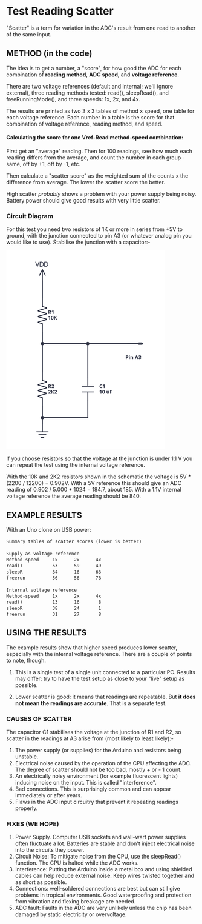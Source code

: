 # Test Reading Scatter

"Scatter" is a term for variation in the ADC's result from one read to another of the same input.

## METHOD (in the code)

The idea is to get a number, a "score", for how good the ADC for each combination of **reading method**, **ADC speed**, and **voltage reference**.

There are two voltage references (default and internal; we'll ignore external), three reading methods tested: read(), sleepRead(), and freeRunningMode(), and three speeds: 1x, 2x, and 4x.

The results are printed as two 3 x 3 tables of method x speed, one table for each voltage reference. Each number in a table is the score for that combination of voltage reference, reading method, and speed.

#### Calculating the score for one Vref-Read method-speed combination:

First get an "average" reading. Then for 100 readings, see how much each reading differs from the average, and count the number in each group - same, off by +1, off by -1, etc.

Then calculate a "scatter score" as the weighted sum of the counts x the difference from average. The lower the scatter score the better.

High scatter *probably* shows a problem with your power supply being noisy.  Battery power should give good results with very little scatter.


### Circuit Diagram

For this test you need two resistors of 1K or more in series from +5V to ground, with the junction connected to pin A3 (or whatever analog pin you would  like to use). Stabilise the junction with a capacitor:-

![Voltage Divider with capacitor stabilisation](Test-schematic.png)


If you choose resistors so that the voltage at the junction is under 1.1 V you can repeat the test using the internal voltage reference.

With the 10K and 2K2 resistors shown in the schematic the voltage is 5V * (2200 / 12200) = 0.902V.  With a 5V reference this should give an ADC reading of 0.902 / 5.000 * 1024 = 184.7, about 185. With a 1.1V internal voltage reference the average reading should be 840.

## EXAMPLE RESULTS

With an Uno clone on USB power:

    Summary tables of scatter scores (lower is better)

    Supply as voltage reference
    Method-speed     1x      2x      4x
    read()           53      59      49
    sleepR           34      16      63
    freerun          56      56      78

    Internal voltage reference
    Method-speed     1x      2x      4x
    read()           13      16       8
    sleepR           38      24       1
    freerun          31      27       8


## USING THE RESULTS

The example results show that higher speed produces lower scatter, especially with the internal voltage reference. There are a couple of points to note, though.

1. This is a  single test of a single unit connected to a particular PC. Results may differ: try to have the test setup as close to your "live" setup as possible.


2. Lower scatter is good: it means that readings are repeatable. But **it does not mean the readings are accurate**. That is a separate test.

### CAUSES OF SCATTER

 The capacitor C1 stabilises the voltage at the junction of R1 and R2,
 so scatter in the readings at A3 arise from (most likely to least likely):-

  1. The power supply (or supplies) for the Arduino and resistors being unstable.
  2. Electrical noise caused by the operation of the CPU affecting the ADC.
     The degree of scatter should not be too bad, mostly + or - 1 count.
  3. An electrically noisy environment (for example fluorescent lights) inducing noise on the input. This is called "interference".
  4. Bad connections. This is surprisingly common and can appear immediately or      after years.
  5. Flaws in the ADC input circuitry that prevent it repeating readings properly.

### FIXES (WE HOPE)

 1. Power Supply. Computer USB sockets and wall-wart power supplies often fluctuate a lot. Batteries are stable and don't inject electrical noise into the circuits they power.
 2. Circuit Noise: To mitigate noise from the CPU, use the sleepRead() function. The CPU is     halted while the ADC works.
 3. Interference: Putting the Arduino inside a metal box and using shielded cables can help reduce external noise. Keep wires twisted together and as short as possible.
 3. Connections: well-soldered connections are best but can still give problems     in tropical environments. Good waterproofing and protection from vibration     and flexing breakage are needed.
 4. ADC fault: Faults in the ADC are very unlikely unless the chip has been damaged by static electricity or overvoltage.
